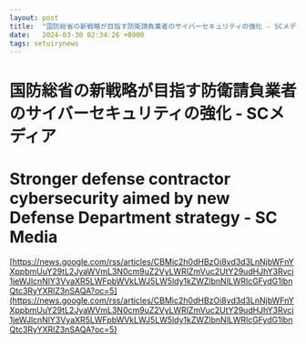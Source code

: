 ```yaml
---
layout: post
title:  "国防総省の新戦略が目指す防衛請負業者のサイバーセキュリティの強化 - SCメディア"
date:   2024-03-30 02:34:26 +0900
tags: setuirynews 
---
```


# 国防総省の新戦略が目指す防衛請負業者のサイバーセキュリティの強化 - SCメディア



# Stronger defense contractor cybersecurity aimed by new Defense Department strategy - SC Media

[https://news.google.com/rss/articles/CBMic2h0dHBzOi8vd3d3LnNjbWFnYXppbmUuY29tL2JyaWVmL3N0cm9uZ2VyLWRlZmVuc2UtY29udHJhY3Rvci1jeWJlcnNlY3VyaXR5LWFpbWVkLWJ5LW5ldy1kZWZlbnNlLWRlcGFydG1lbnQtc3RyYXRlZ3nSAQA?oc=5](https://news.google.com/rss/articles/CBMic2h0dHBzOi8vd3d3LnNjbWFnYXppbmUuY29tL2JyaWVmL3N0cm9uZ2VyLWRlZmVuc2UtY29udHJhY3Rvci1jeWJlcnNlY3VyaXR5LWFpbWVkLWJ5LW5ldy1kZWZlbnNlLWRlcGFydG1lbnQtc3RyYXRlZ3nSAQA?oc=5)

